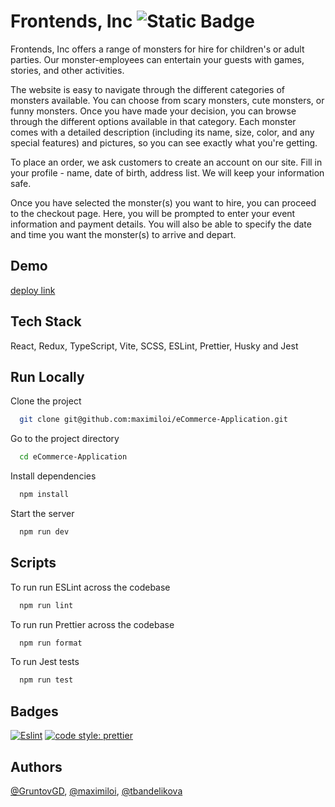 
# Frontends, Inc ![Static Badge](https://img.shields.io/badge/Frontends%2C%20Inc.-4B32C3?style=plastic&logo=apachespark&logoColor=ffffff)



Frontends, Inc offers a range of monsters for hire for children's or adult parties. Our monster-employees can entertain your guests with games, stories, and other activities.

The website is easy to navigate through the different categories of monsters available. You can choose from scary monsters, cute monsters, or funny monsters. Once you have made your decision, you can browse through the different options available in that category. Each monster comes with a detailed description (including its name, size, color, and any special features) and pictures, so you can see exactly what you're getting.

To place an order, we ask customers to create an account on our site. Fill in your profile - name, date of birth, address list. We will keep your information safe.

Once you have selected the monster(s) you want to hire, you can proceed to the checkout page. Here, you will be prompted to enter your event information and payment details. You will also be able to specify the date and time you want the monster(s) to arrive and depart.


## Demo

[deploy link](#)


## Tech Stack

React, Redux, TypeScript, Vite, SCSS, ESLint, Prettier, Husky and Jest



## Run Locally

Clone the project

```bash
  git clone git@github.com:maximiloi/eCommerce-Application.git
```

Go to the project directory

```bash
  cd eCommerce-Application
```

Install dependencies

```bash
  npm install
```

Start the server

```bash
  npm run dev
```


## Scripts

To run run ESLint across the codebase

```bash
  npm run lint
```
To run run Prettier across the codebase
```bash
  npm run format
```
To run Jest tests
```bash
  npm run test
```
## Badges

[![Eslint](https://img.shields.io/badge/fix%20problems-Eslint%20v8.46.0-8080F2
)](https://eslint.org/docs/latest/)
[![code style: prettier](https://img.shields.io/badge/code_style-prettier-ff69b4.svg?style=flat-square)](https://github.com/prettier/prettier)

## Authors

[@GruntovGD](https://github.com/gruntovgd), [@maximiloi](https://github.com/maximiloi), [@tbandelikova](https://www.github.com/tbandelikova)
